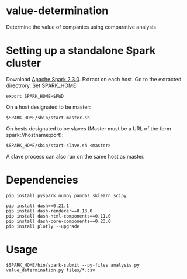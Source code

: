 # value-determination
Determine the value of companies using comparative analysis
# Setting up a standalone Spark cluster
Download [Apache Spark 2.3.0](https://spark.apache.org/downloads.html).
Extract on each host. Go to the extracted directrory.
Set SPARK\_HOME:
```
export SPARK_HOME=$PWD
```
On a host designated to be master:
```
$SPARK_HOME/sbin/start-master.sh
```
On hosts designated to be slaves
(Master must be a URL of the form spark://hostname:port):
```
$SPARK_HOME/sbin/start-slave.sh <master>
```
A slave process can also run on the same host as master.
# Dependencies
```
pip install pyspark numpy pandas sklearn scipy

pip install dash==0.21.1
pip install dash-renderer==0.13.0
pip install dash-html-components==0.11.0
pip install dash-core-components==0.23.0
pip install plotly --upgrade
```
# Usage
```
$SPARK_HOME/bin/spark-submit --py-files analysis.py value_determination.py files/*.csv
```
